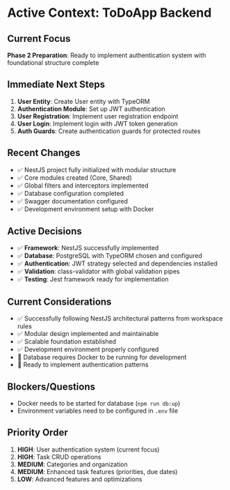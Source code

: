 # Active Context: ToDoApp Backend

## Current Focus

**Phase 2 Preparation**: Ready to implement authentication system with foundational structure complete

## Immediate Next Steps

1. **User Entity**: Create User entity with TypeORM
2. **Authentication Module**: Set up JWT authentication
3. **User Registration**: Implement user registration endpoint
4. **User Login**: Implement login with JWT token generation
5. **Auth Guards**: Create authentication guards for protected routes

## Recent Changes

- ✅ NestJS project fully initialized with modular structure
- ✅ Core modules created (Core, Shared)
- ✅ Global filters and interceptors implemented
- ✅ Database configuration completed
- ✅ Swagger documentation configured
- ✅ Development environment setup with Docker

## Active Decisions

- ✅ **Framework**: NestJS successfully implemented
- ✅ **Database**: PostgreSQL with TypeORM chosen and configured
- ✅ **Authentication**: JWT strategy selected and dependencies installed
- ✅ **Validation**: class-validator with global validation pipes
- ✅ **Testing**: Jest framework ready for implementation

## Current Considerations

- ✅ Successfully following NestJS architectural patterns from workspace rules
- ✅ Modular design implemented and maintainable
- ✅ Scalable foundation established
- ✅ Development environment properly configured
- 🔄 Database requires Docker to be running for development
- 🔄 Ready to implement authentication patterns

## Blockers/Questions

- Docker needs to be started for database (`npm run db:up`)
- Environment variables need to be configured in `.env` file

## Priority Order

1. **HIGH**: User authentication system (current focus)
2. **HIGH**: Task CRUD operations
3. **MEDIUM**: Categories and organization
4. **MEDIUM**: Enhanced task features (priorities, due dates)
5. **LOW**: Advanced features and optimizations
